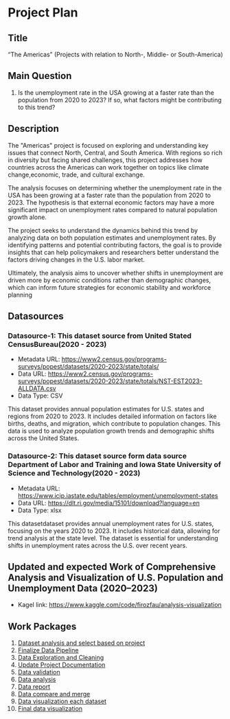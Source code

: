 # Project Plan

## Title
<!--project a short title. -->
“The Americas” (Projects with relation to North-, Middle- or South-America)

## Main Question

<!-- One main question I want to answer based on the data. -->
1. Is the unemployment rate in the USA growing at a faster rate than the population from 2020 to 2023? If so, what factors might be contributing to this trend?


## Description

<!-- Here try to short describe of my project, I consider writing about why and how I attempt it. -->
The "Americas" project is focused on exploring and understanding key issues that connect North, Central, and South America. With regions so rich in diversity but facing shared challenges, this project addresses how countries across the Americas can work together on topics like climate change,economic, trade, and cultural exchange.

The analysis focuses on determining whether the unemployment rate in the USA has been growing at a faster rate than the population from 2020 to 2023. The hypothesis is that external economic factors may have a more significant impact on unemployment rates compared to natural population growth alone.

The project seeks to understand the dynamics behind this trend by analyzing data on both population estimates and unemployment rates. By identifying patterns and potential contributing factors, the goal is to provide insights that can help policymakers and researchers better understand the factors driving changes in the U.S. labor market.

Ultimately, the analysis aims to uncover whether shifts in unemployment are driven more by economic conditions rather than demographic changes, which can inform future strategies for economic stability and workforce planning

## Datasources

<!-- Here is a list of data sources with brief descriptions, all relevant to achieving the project goals.-->

### Datasource-1: This dataset source from  United Stated CensusBureau(2020 - 2023)
* Metadata URL: https://www2.census.gov/programs-surveys/popest/datasets/2020-2023/state/totals/
* Data URL: https://www2.census.gov/programs-surveys/popest/datasets/2020-2023/state/totals/NST-EST2023-ALLDATA.csv
* Data Type: CSV

This dataset provides annual population estimates for U.S. states and regions from 2020 to 2023. It includes detailed information on factors like births, deaths, and migration, which contribute to population changes. This data is used to analyze population growth trends and demographic shifts across the United States.


### Datasource-2: This dataset source form data source Department of Labor and Training and  Iowa State University of Science and Technology(2020 - 2023)
* Metadata URL:  https://www.icip.iastate.edu/tables/employment/unemployment-states
* Data URL: https://dlt.ri.gov/media/15101/download?language=en
* Data Type: xlsx 

This datasetdataset provides annual unemployment rates for U.S. states, focusing on the years 2020 to 2023. It includes historical data, allowing for trend analysis at the state level. The dataset is essential for understanding shifts in unemployment rates across the U.S. over recent years.

## Updated and expected Work of Comprehensive Analysis and Visualization of U.S. Population and Unemployment Data (2020–2023)
  * Kagel link: https://www.kaggle.com/code/firozfau/analysis-visualization


## Work Packages
<!-- Here is a sequentially ordered list of work packages, with each package linked to a detailed issue for further information.[ Just listed work issue which we made in github]-->

1. [Dataset analysis and select based on project][i1]
2. [Finalize Data Pipeline][i2]
3. [Data Exploration and Cleaning][i3]
4. [Update Project Documentation][i4]
5. [Data validation][i5]
6. [Data analysis][i6]
7. [Data report ][i7]
8. [Data compare and merge ][i8]
9. [Data visualization each dataset][i9]
10. [Final data visualization ][i10]





[i1]: https://github.com/firozfau/made-template/issues/1
[i2]: https://github.com/firozfau/made-template/issues/2
[i3]: https://github.com/firozfau/made-template/issues/3
[i4]: https://github.com/firozfau/made-template/issues/4
[i5]: https://github.com/firozfau/made-template/issues/5
[i6]: https://github.com/firozfau/made-template/issues/6
[i7]: https://github.com/firozfau/made-template/issues/7
[i8]: https://github.com/firozfau/made-template/issues/8
[i9]: https://github.com/firozfau/made-template/issues/9
[i10]: https://github.com/firozfau/made-template/issues/10